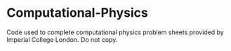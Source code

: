 # Computational-Physics
Code used to complete computational physics problem sheets provided by Imperial College London. Do not copy.
